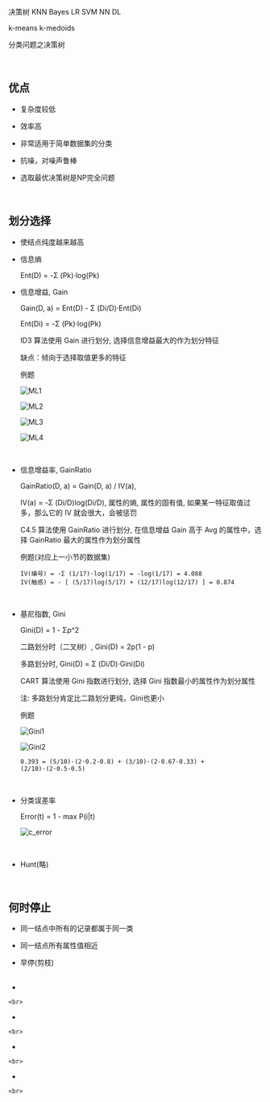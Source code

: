 决策树
KNN
Bayes
LR
SVM
NN
DL

k-means
k-medoids


分类问题之决策树

<br>

##	优点

*	复杂度较低

*	效率高

*	非常适用于简单数据集的分类

*	抗噪，对噪声鲁棒

*	选取最优决策树是NP完全问题

	<br>

##	划分选择

*	使结点纯度越来越高

*	信息熵

	Ent(D) = -Σ (Pk)·log(Pk)

*	信息增益, Gain

	Gain(D, a) = Ent(D) - Σ (Di/D)·Ent(Di)

	Ent(Di) = -Σ (Pk)·log(Pk)

	ID3 算法使用 Gain 进行划分, 选择信息增益最大的作为划分特征

	缺点：倾向于选择取值更多的特征

	例题

	![ML1](/img/bVbrQlC)

	![ML2](/img/bVbrQl2)

	![ML3](/img/bVbrQl5)

	![ML4](/img/bVbrQl6)


	<br>

*	信息增益率, GainRatio

	GainRatio(D, a) = Gain(D, a) / IV(a),

	IV(a) = -Σ (Di/D)log(Di/D), 属性的熵, 属性的固有值, 如果某一特征取值过多，那么它的 IV 就会很大，会被惩罚

	C4.5 算法使用 GainRatio 进行划分, 在信息增益 Gain 高于 Avg 的属性中，选择 GainRatio 最大的属性作为划分属性

	例题(对应上一小节的数据集)

	```
	IV(编号) = -Σ (1/17)·log(1/17) = -log(1/17) = 4.088
	IV(触感) = - [ (5/17)log(5/17) + (12/17)log(12/17) ] = 0.874
	```

	<br>

*	基尼指数, Gini

	Gini(D) = 1 - Σp^2

	二路划分时（二叉树）, Gini(D) = 2p(1 - p)

	多路划分时, Gini(D) = Σ (Di/D)·Gini(Di)

	CART 算法使用 Gini 指数进行划分, 选择 Gini 指数最小的属性作为划分属性

	注: 多路划分肯定比二路划分更纯，Gini也更小

	例题

	![Gini1](/img/bVbrQjJ)

	![Gini2](/img/bVbrQkv)

	```
	0.393 = (5/10)·(2·0.2·0.8) + (3/10)·(2·0.67·0.33) + (2/10)·(2·0.5·0.5)
	```

	<br>

*	分类误差率

	Error(t) = 1 - max P(i|t)

	![c_error](/img/bVbrQd9)

	<br>

*	Hunt(略)

	<br>

##	何时停止

*	同一结点中所有的记录都属于同一类

*	同一结点所有属性值相近

*	早停(剪枝)

	<br>


*	

	<br>

*	

	<br>

*	

	<br>

*	

	<br>

<br>

<br><br>

<br><br>
